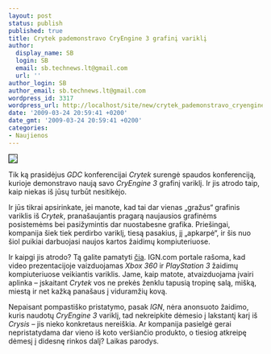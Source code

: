 ```yaml
---
layout: post
status: publish
published: true
title: Crytek pademonstravo CryEngine 3 grafinį variklį
author:
  display_name: SB
  login: SB
  email: sb.technews.lt@gmail.com
  url: ''
author_login: SB
author_email: sb.technews.lt@gmail.com
wordpress_id: 3317
wordpress_url: http://localhost/site/new/crytek_pademonstravo_cryengine_3_grafini_varikli/
date: '2009-03-24 20:59:41 +0200'
date_gmt: '2009-03-24 20:59:41 +0200'
categories:
- Naujienos
---
```

<div class="imgright"><img src="http://tbn2.google.com/images?q=tbn:pEquhdnxb7u9hM:http://lostmoya.files.wordpress.com/2008/04/crysis-logo.png" border="1" /></div>
<p>Tik ką prasidėjus <i>GDC</i> konferencijai <i>Crytek</i> surengė spaudos konferenciją, kurioje demonstravo naują savo <i>CryEngine 3</i> grafinį variklį. Ir jis atrodo taip, kaip niekas iš jūsų turbūt nesitikėjo.</p>
<p>Ir jūs tikrai apsirinkate, jei manote, kad tai dar vienas „gražus“ grafinis variklis iš <i>Crytek</i>, pranašaujantis pragarą naujausios grafinėms posistemėms bei pasižymintis dar nuostabesne grafika. Priešingai, kompanija šiek tiek perdirbo variklį, tiesą pasakius, jį „apkarpė“, ir šis nuo šiol puikiai darbuojasi naujos kartos žaidimų kompiuteriuose. </p>
<p>Ir kaipgi jis atrodo? Tą galite pamatyti <a class="ns" href="http://www.youtube.com/watch?v=YMUaf_LO9R0">čia</a>. IGN.com portale rašoma, kad video prezentacijoje vaizduojamas <i>Xbox 360</i> ir <i>PlayStation 3</i> žaidimų kompiuteriuose veikiantis variklis. Jame, kaip matote, atvaizduojama įvairi aplinka – įskaitant <i>Crytek</i> vos ne prekės ženklu tapusią tropinę salą, mišką, miestą ir net kažką panašaus į viduramžių kovą. </p>
<p>Nepaisant pompastiško pristatymo, pasak <i>IGN</i>, nėra anonsuoto žaidimo, kuris naudotų <i>CryEngine 3</i> variklį, tad nekreipkite dėmesio į lakstantį karį iš <i>Crysis</i> – jis nieko konkretaus nereiškia. Ar kompanija pasielgė gerai nepristatydama dar vieno iš koto veršiančio produkto, o tiesiog atkreipę dėmesį į didesnę rinkos dalį? Laikas parodys.<br /></p>
